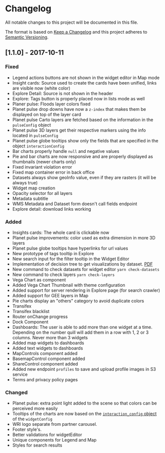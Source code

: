 # Changelog

All notable changes to this project will be documented in this file.

The format is based on [Keep a Changelog](http://keepachangelog.com/en/1.0.0/)
and this project adheres to [Semantic Versioning](http://semver.org/spec/v2.0.0.html).

## [1.1.0] - 2017-10-11

### Fixed
- Legend actions buttons are not shown in the widget editor in Map mode
- Insight cards: Source used to create the cards have been unified, links are visible now (white color)
- Explore Detail: Source is not shown in the header
- Explore: Tags button is properly placed now in lists mode as well
- Planer pulse: Floods layer colors fixed
- Planet pulse drop downs have now a `z-index` that makes them be displayed on top of the layer card
- Planet pulse Carto layers are fetched based on the information in the `pulseConfig` object
- Planet pulse 3D layers get their respective markers using the info located in `pulseConfig`
- Planet pulse globe tooltips show only the fields that are specified in the object `interactionConfig`
- Bar charts properly handle `null` and negative values
- Pie and bar charts are now responsive and are properly displayed as thumbnails (newer charts only)
- Fixed invariant violation error
- Fixed map container error in back office
- Datasets always show geoInfo value, even if they are rasters (it will be always true)
- Widget map creation
- Opacity selector for all layers
- Metadata subtitle
- WMS Metadata and Dataset form doesn't call fields endpoint
- Explore detail: download links working

### Added
- Insights cards: The whole card is clickable now
- Planet pulse improvements: color used as extra dimension in more 3D layers
- Planet pulse globe tooltips have hyperlinks for url values
- New prototype of tags tooltip in Explore
- New search input for the filter tooltip in the Widget Editor
- Implementation of decision tree to get visualizations by dataset. [PDF](https://vizzuality.slack.com/files/U4C2Q99RB/F79L7J7UL/rw_-_widget_creation.pdf)
- New command to check datasets for widget editor `yarn check-datasets`
- New command to check layers `yarn check-layers`
- Vega Chart as component
- Added Vega Chart Thumbnail with theme configuration
- Added support for server rendering in Explore page (for search crawler)
- Added support for GEE layers in Map
- Pie charts display an "others" category to avoid duplicate colors
- Transifex
- Transifex blacklist
- Router onChange progress
- Dock Component
- Dashboards: The user is able to add more than one widget at a time. Depending on the number quill will add them in a row with 1, 2 or 3 columns. Never more than 3 widgets
- Added map widgets to dashboards
- Added text widgets to dashboards
- MapControls component added
- BasemapControl component added
- ShareControl component added
- Added new endpoint `profiles` to save and upload profile images in S3 service
- Terms and privacy policy pages

### Changed

- Planet pulse: extra point light added to the scene so that colors can be perceived more easily
- Tooltips of the charts are now based on the [`interaction_config` object](https://github.com/resource-watch/notebooks/blob/master/ResourceWatch/Api_definition/widget_definition.ipynb) of the `widgetConfig`
- WRI logo separate from partner carousel.
- Footer style's.
- Better validations for widgetEditor
- Unique components for Legend and Map
- Styles for search results
